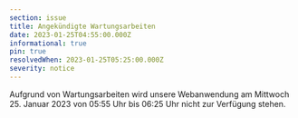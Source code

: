 ```yaml
---
section: issue
title: Angekündigte Wartungsarbeiten
date: 2023-01-25T04:55:00.000Z
informational: true
pin: true
resolvedWhen: 2023-01-25T05:25:00.000Z
severity: notice
---
```

Aufgrund von Wartungsarbeiten wird unsere Webanwendung am Mittwoch 25. Januar 2023 von 05:55 Uhr bis 06:25 Uhr nicht zur Verfügung stehen.